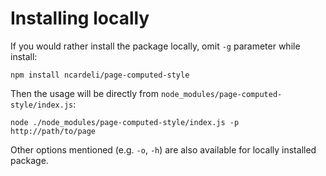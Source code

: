 # Installing locally

If you would rather install the package locally, omit `-g` parameter while install:

```
npm install ncardeli/page-computed-style
```

Then the usage will be directly from `node_modules/page-computed-style/index.js`:

```
node ./node_modules/page-computed-style/index.js -p http://path/to/page
```

Other options mentioned (e.g. `-o`, `-h`) are also available for locally installed package.
